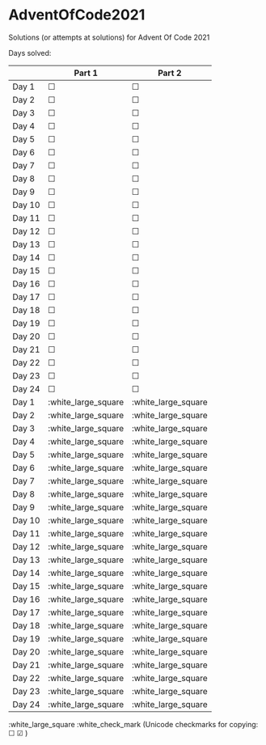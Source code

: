 # AdventOfCode2021
Solutions (or attempts at solutions) for Advent Of Code 2021


Days solved:

|      |Part 1|Part 2|
|------|-|-|
|Day  1|&#9744;|&#9744;|
|Day  2|&#9744;|&#9744;|
|Day  3|&#9744;|&#9744;|
|Day  4|&#9744;|&#9744;|
|Day  5|&#9744;|&#9744;|
|Day  6|&#9744;|&#9744;|
|Day  7|&#9744;|&#9744;|
|Day  8|&#9744;|&#9744;|
|Day  9|&#9744;|&#9744;|
|Day 10|&#9744;|&#9744;|
|Day 11|&#9744;|&#9744;|
|Day 12|&#9744;|&#9744;|
|Day 13|&#9744;|&#9744;|
|Day 14|&#9744;|&#9744;|
|Day 15|&#9744;|&#9744;|
|Day 16|&#9744;|&#9744;|
|Day 17|&#9744;|&#9744;|
|Day 18|&#9744;|&#9744;|
|Day 19|&#9744;|&#9744;|
|Day 20|&#9744;|&#9744;|
|Day 21|&#9744;|&#9744;|
|Day 22|&#9744;|&#9744;|
|Day 23|&#9744;|&#9744;|
|Day 24|&#9744;|&#9744;|
|Day  1|:white_large_square|:white_large_square|
|Day  2|:white_large_square|:white_large_square|
|Day  3|:white_large_square|:white_large_square|
|Day  4|:white_large_square|:white_large_square|
|Day  5|:white_large_square|:white_large_square|
|Day  6|:white_large_square|:white_large_square|
|Day  7|:white_large_square|:white_large_square|
|Day  8|:white_large_square|:white_large_square|
|Day  9|:white_large_square|:white_large_square|
|Day 10|:white_large_square|:white_large_square|
|Day 11|:white_large_square|:white_large_square|
|Day 12|:white_large_square|:white_large_square|
|Day 13|:white_large_square|:white_large_square|
|Day 14|:white_large_square|:white_large_square|
|Day 15|:white_large_square|:white_large_square|
|Day 16|:white_large_square|:white_large_square|
|Day 17|:white_large_square|:white_large_square|
|Day 18|:white_large_square|:white_large_square|
|Day 19|:white_large_square|:white_large_square|
|Day 20|:white_large_square|:white_large_square|
|Day 21|:white_large_square|:white_large_square|
|Day 22|:white_large_square|:white_large_square|
|Day 23|:white_large_square|:white_large_square|
|Day 24|:white_large_square|:white_large_square|


:white_large_square :white_check_mark
(Unicode checkmarks for copying: &#9744; &#9745; )